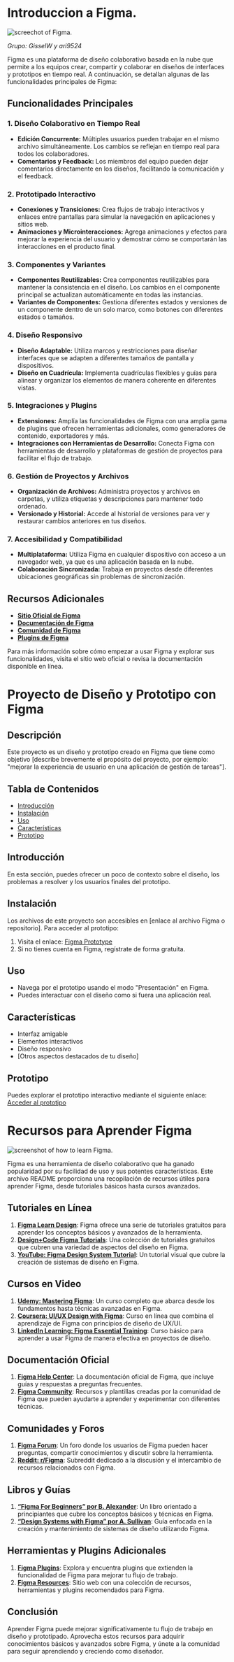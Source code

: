 # **Introduccion a Figma**.
![screechot of Figma.](https://th.bing.com/th/id/OIP.ClUU6IG6pqimFfeMEECvCQHaD0?rs=1&pid=ImgDetMain)

_Grupo: GisselW y ari9524_

Figma es una plataforma de diseño colaborativo basada en la nube que permite a los equipos crear, compartir y colaborar en diseños de interfaces y prototipos en tiempo real. A continuación, se detallan algunas de las funcionalidades principales de Figma:

## Funcionalidades Principales

### 1. **Diseño Colaborativo en Tiempo Real**
   - **Edición Concurrente:** Múltiples usuarios pueden trabajar en el mismo archivo simultáneamente. Los cambios se reflejan en tiempo real para todos los colaboradores.
   - **Comentarios y Feedback:** Los miembros del equipo pueden dejar comentarios directamente en los diseños, facilitando la comunicación y el feedback.

### 2. **Prototipado Interactivo**
   - **Conexiones y Transiciones:** Crea flujos de trabajo interactivos y enlaces entre pantallas para simular la navegación en aplicaciones y sitios web.
   - **Animaciones y Microinteracciones:** Agrega animaciones y efectos para mejorar la experiencia del usuario y demostrar cómo se comportarán las interacciones en el producto final.

### 3. **Componentes y Variantes**
   - **Componentes Reutilizables:** Crea componentes reutilizables para mantener la consistencia en el diseño. Los cambios en el componente principal se actualizan automáticamente en todas las instancias.
   - **Variantes de Componentes:** Gestiona diferentes estados y versiones de un componente dentro de un solo marco, como botones con diferentes estados o tamaños.

### 4. **Diseño Responsivo**
   - **Diseño Adaptable:** Utiliza marcos y restricciones para diseñar interfaces que se adapten a diferentes tamaños de pantalla y dispositivos.
   - **Diseño en Cuadrícula:** Implementa cuadrículas flexibles y guías para alinear y organizar los elementos de manera coherente en diferentes vistas.

### 5. **Integraciones y Plugins**
   - **Extensiones:** Amplía las funcionalidades de Figma con una amplia gama de plugins que ofrecen herramientas adicionales, como generadores de contenido, exportadores y más.
   - **Integraciones con Herramientas de Desarrollo:** Conecta Figma con herramientas de desarrollo y plataformas de gestión de proyectos para facilitar el flujo de trabajo.

### 6. **Gestión de Proyectos y Archivos**
   - **Organización de Archivos:** Administra proyectos y archivos en carpetas, y utiliza etiquetas y descripciones para mantener todo ordenado.
   - **Versionado y Historial:** Accede al historial de versiones para ver y restaurar cambios anteriores en tus diseños.

### 7. **Accesibilidad y Compatibilidad**
   - **Multiplataforma:** Utiliza Figma en cualquier dispositivo con acceso a un navegador web, ya que es una aplicación basada en la nube.
   - **Colaboración Sincronizada:** Trabaja en proyectos desde diferentes ubicaciones geográficas sin problemas de sincronización.

## Recursos Adicionales

- **[Sitio Oficial de Figma](https://www.figma.com/)**
- **[Documentación de Figma](https://help.figma.com/)**
- **[Comunidad de Figma](https://www.figma.com/community)**
- **[Plugins de Figma](https://www.figma.com/community/plugins)**

Para más información sobre cómo empezar a usar Figma y explorar sus funcionalidades, visita el sitio web oficial o revisa la documentación disponible en línea.

# Proyecto de Diseño y Prototipo con Figma  

## Descripción  
Este proyecto es un diseño y prototipo creado en Figma que tiene como objetivo [describe brevemente el propósito del proyecto, por ejemplo: "mejorar la experiencia de usuario en una aplicación de gestión de tareas"].  

## Tabla de Contenidos  
- [Introducción](#introducción)  
- [Instalación](#instalación)  
- [Uso](#uso)  
- [Características](#características)   
- [Prototipo](#prototipo)   

## Introducción  
En esta sección, puedes ofrecer un poco de contexto sobre el diseño, los problemas a resolver y los usuarios finales del prototipo.  

## Instalación  
Los archivos de este proyecto son accesibles en [enlace al archivo Figma o repositorio]. Para acceder al prototipo:  
1. Visita el enlace: [Figma Prototype](https://www.figma.com/file/your_project_link)  
2. Si no tienes cuenta en Figma, regístrate de forma gratuita.  

## Uso  
- Navega por el prototipo usando el modo "Presentación" en Figma.  
- Puedes interactuar con el diseño como si fuera una aplicación real.  

## Características  
- Interfaz amigable  
- Elementos interactivos  
- Diseño responsivo  
- [Otros aspectos destacados de tu diseño]  

## Prototipo  
Puedes explorar el prototipo interactivo mediante el siguiente enlace: [Acceder al prototipo](https://www.figma.com/file/your_prototype_link)  

# Recursos para Aprender Figma
![screenshot of how to learn Figma.](https://th.bing.com/th/id/OIP.ogXYru9wXxHrOk1w3wHDcgHaEK?rs=1&pid=ImgDetMain)

Figma es una herramienta de diseño colaborativo que ha ganado popularidad por su facilidad de uso y sus potentes características. Este archivo README proporciona una recopilación de recursos útiles para aprender Figma, desde tutoriales básicos hasta cursos avanzados.


## Tutoriales en Línea

1. **[Figma Learn Design](https://www.figma.com/resources/learn-design/)**: Figma ofrece una serie de tutoriales gratuitos para aprender los conceptos básicos y avanzados de la herramienta.
2. **[Design+Code Figma Tutorials](https://www.designcode.io/figma)**: Una colección de tutoriales gratuitos que cubren una variedad de aspectos del diseño en Figma.
3. **[YouTube: Figma Design System Tutorial](https://www.youtube.com/watch?v=wdwblNQipz4)**: Un tutorial visual que cubre la creación de sistemas de diseño en Figma.

## Cursos en Video

1. **[Udemy: Mastering Figma](https://www.udemy.com/course/figma-masterclass/)**: Un curso completo que abarca desde los fundamentos hasta técnicas avanzadas en Figma.
2. **[Coursera: UI/UX Design with Figma](https://www.coursera.org/learn/ui-ux-design-figma)**: Curso en línea que combina el aprendizaje de Figma con principios de diseño de UX/UI.
3. **[LinkedIn Learning: Figma Essential Training](https://www.linkedin.com/learning/figma-essential-training)**: Curso básico para aprender a usar Figma de manera efectiva en proyectos de diseño.

## Documentación Oficial

1. **[Figma Help Center](https://help.figma.com/)**: La documentación oficial de Figma, que incluye guías y respuestas a preguntas frecuentes.
2. **[Figma Community](https://www.figma.com/community)**: Recursos y plantillas creadas por la comunidad de Figma que pueden ayudarte a aprender y experimentar con diferentes técnicas.

## Comunidades y Foros

1. **[Figma Forum](https://forum.figma.com/)**: Un foro donde los usuarios de Figma pueden hacer preguntas, compartir conocimientos y discutir sobre la herramienta.
2. **[Reddit: r/Figma](https://www.reddit.com/r/Figma/)**: Subreddit dedicado a la discusión y el intercambio de recursos relacionados con Figma.

## Libros y Guías

1. **[“Figma For Beginners” por B. Alexander](https://www.amazon.com/Figma-Beginners-B-Alexander/dp/XXXXX)**: Un libro orientado a principiantes que cubre los conceptos básicos y técnicas en Figma.
2. **[“Design Systems with Figma” por A. Sullivan](https://www.amazon.com/Design-Systems-Figma-A-Sullivan/dp/XXXXX)**: Guía enfocada en la creación y mantenimiento de sistemas de diseño utilizando Figma.

## Herramientas y Plugins Adicionales

1. **[Figma Plugins](https://www.figma.com/plugins/)**: Explora y encuentra plugins que extienden la funcionalidad de Figma para mejorar tu flujo de trabajo.
2. **[Figma Resources](https://www.figmaresources.com/)**: Sitio web con una colección de recursos, herramientas y plugins recomendados para Figma.

## Conclusión

Aprender Figma puede mejorar significativamente tu flujo de trabajo en diseño y prototipado. Aprovecha estos recursos para adquirir conocimientos básicos y avanzados sobre Figma, y únete a la comunidad para seguir aprendiendo y creciendo como diseñador.
